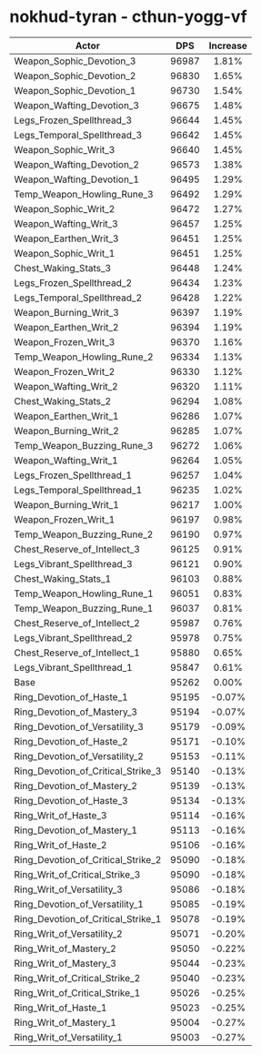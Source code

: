 # nokhud-tyran - cthun-yogg-vf
| Actor | DPS | Increase |
|---|:---:|:---:|
|Weapon_Sophic_Devotion_3|96987|1.81%|
|Weapon_Sophic_Devotion_2|96830|1.65%|
|Weapon_Sophic_Devotion_1|96730|1.54%|
|Weapon_Wafting_Devotion_3|96675|1.48%|
|Legs_Frozen_Spellthread_3|96644|1.45%|
|Legs_Temporal_Spellthread_3|96642|1.45%|
|Weapon_Sophic_Writ_3|96640|1.45%|
|Weapon_Wafting_Devotion_2|96573|1.38%|
|Weapon_Wafting_Devotion_1|96495|1.29%|
|Temp_Weapon_Howling_Rune_3|96492|1.29%|
|Weapon_Sophic_Writ_2|96472|1.27%|
|Weapon_Wafting_Writ_3|96457|1.25%|
|Weapon_Earthen_Writ_3|96451|1.25%|
|Weapon_Sophic_Writ_1|96451|1.25%|
|Chest_Waking_Stats_3|96448|1.24%|
|Legs_Frozen_Spellthread_2|96434|1.23%|
|Legs_Temporal_Spellthread_2|96428|1.22%|
|Weapon_Burning_Writ_3|96397|1.19%|
|Weapon_Earthen_Writ_2|96394|1.19%|
|Weapon_Frozen_Writ_3|96370|1.16%|
|Temp_Weapon_Howling_Rune_2|96334|1.13%|
|Weapon_Frozen_Writ_2|96330|1.12%|
|Weapon_Wafting_Writ_2|96320|1.11%|
|Chest_Waking_Stats_2|96294|1.08%|
|Weapon_Earthen_Writ_1|96286|1.07%|
|Weapon_Burning_Writ_2|96285|1.07%|
|Temp_Weapon_Buzzing_Rune_3|96272|1.06%|
|Weapon_Wafting_Writ_1|96264|1.05%|
|Legs_Frozen_Spellthread_1|96257|1.04%|
|Legs_Temporal_Spellthread_1|96235|1.02%|
|Weapon_Burning_Writ_1|96217|1.00%|
|Weapon_Frozen_Writ_1|96197|0.98%|
|Temp_Weapon_Buzzing_Rune_2|96190|0.97%|
|Chest_Reserve_of_Intellect_3|96125|0.91%|
|Legs_Vibrant_Spellthread_3|96121|0.90%|
|Chest_Waking_Stats_1|96103|0.88%|
|Temp_Weapon_Howling_Rune_1|96051|0.83%|
|Temp_Weapon_Buzzing_Rune_1|96037|0.81%|
|Chest_Reserve_of_Intellect_2|95987|0.76%|
|Legs_Vibrant_Spellthread_2|95978|0.75%|
|Chest_Reserve_of_Intellect_1|95880|0.65%|
|Legs_Vibrant_Spellthread_1|95847|0.61%|
|Base|95262|0.00%|
|Ring_Devotion_of_Haste_1|95195|-0.07%|
|Ring_Devotion_of_Mastery_3|95194|-0.07%|
|Ring_Devotion_of_Versatility_3|95179|-0.09%|
|Ring_Devotion_of_Haste_2|95171|-0.10%|
|Ring_Devotion_of_Versatility_2|95153|-0.11%|
|Ring_Devotion_of_Critical_Strike_3|95140|-0.13%|
|Ring_Devotion_of_Mastery_2|95139|-0.13%|
|Ring_Devotion_of_Haste_3|95134|-0.13%|
|Ring_Writ_of_Haste_3|95114|-0.16%|
|Ring_Devotion_of_Mastery_1|95113|-0.16%|
|Ring_Writ_of_Haste_2|95106|-0.16%|
|Ring_Devotion_of_Critical_Strike_2|95090|-0.18%|
|Ring_Writ_of_Critical_Strike_3|95090|-0.18%|
|Ring_Writ_of_Versatility_3|95086|-0.18%|
|Ring_Devotion_of_Versatility_1|95085|-0.19%|
|Ring_Devotion_of_Critical_Strike_1|95078|-0.19%|
|Ring_Writ_of_Versatility_2|95071|-0.20%|
|Ring_Writ_of_Mastery_2|95050|-0.22%|
|Ring_Writ_of_Mastery_3|95044|-0.23%|
|Ring_Writ_of_Critical_Strike_2|95040|-0.23%|
|Ring_Writ_of_Critical_Strike_1|95026|-0.25%|
|Ring_Writ_of_Haste_1|95023|-0.25%|
|Ring_Writ_of_Mastery_1|95004|-0.27%|
|Ring_Writ_of_Versatility_1|95003|-0.27%|
